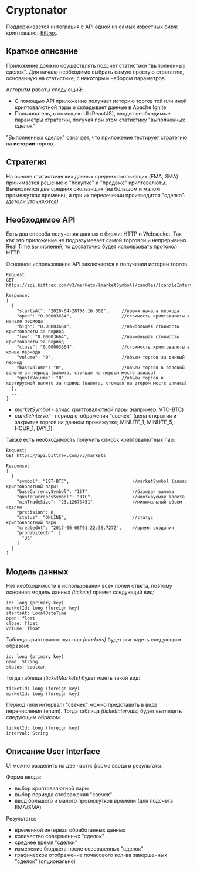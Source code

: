# Cryptonator
Поддерживается интеграция с API одной из самых известных бирж криптовалют [Bittrex](https://global.bittrex.com/).
## Краткое описание 
Приложение должно осуществлять подсчет статистики "выполненных сделок". Для начала необходимо выбрать самую простую стратегию, основанную на статистике, с некоторым набором параметров. 

Алгоритм работы следующий:
* С помощью API приложение получает историю торгов той или иной криптовалютной пары и складывает данные в Apache Ignite
* Пользователь, с помощью UI (ReactJS), вводит необходимые параметры стратегии, получая при этом статистику "выполненных сделок"

"Выполненных сделок" означает, что приложение тестирует стратегию на **истории** торгов.
## Стратегия
На основе статистических данных средних скользящих (EMA, SMA) принимается решение о "покупке" и "продаже" криптовалюты. Вычисляется две средних скользящих (на большом и малом промежутках времени), и при их пересечении производится "сделка".  _(детали уточняются)_ 
## Необходимое API
Есть два способа получения данных с биржи: HTTP и Websocket. Так как это приложение не подразумевает самой торговли и непрерывных Real Time вычислений, то достаточно будет использовать протокол HTTP.

Основное использование API заключается в получении истории торгов. 
```
Request:
GET https://api.bittrex.com/v3/markets/{marketSymbol}/candles/{candleInterval}/recent
```
```
Response:
[
  {
    "startsAt": "2020-04-28T08:16:00Z",     //время начала периода
    "open": "0.00003664",                   //стоимость криптовалюты в начале периода
    "high": "0.00003664",                   //наибольшая стоимость криптовалюты за период
    "low": "0.00003664",                    //наименьшая стоимость криптовалюты за период
    "close": "0.00003664",                  //стоимость криптовалюты в конце периода
    "volume": "0",                          //объем торгов за данный период
    "baseVolume": "0",                      //объем торгов в базовой валюте за период (валюта, стоящая на первом месте алиаса)
    "quoteVolume": "0"                      //объем торгов в квотируемой валюте за период (валюта, стоящая на втором месте алиаса)
  },
  ...
]
```
* _marketSymbol_ - алиас криптовалютной пары (например, VTC-BTC)
* _candleInterval_ - период отображения "свечек" (цена открытия и закрытия торгов на данном промежутке; MINUTE_1, MINUTE_5, HOUR_1, DAY_1)

Также есть необходимость получить список криптовалютных пар:
```
Request:
GET https://api.bittrex.com/v3/markets
```
```
Response:
[
  {
    "symbol": "1ST-BTC",                        //marketSymbol (алиас криптовалютной пары)
    "baseCurrencySymbol": "1ST",                //базовая валюта
    "quoteCurrencySymbol": "BTC",               //квотируемая валюта
    "minTradeSize": "23.12673451",              //минимальный объем сделки
    "precision": 8,
    "status": "ONLINE",                         //статус криптовалютной пары
    "createdAt": "2017-06-06T01:22:35.727Z",    //время создания
    "prohibitedIn": [
      "US"
    ]
  }
]
```
## Модель данных
Нет необходимости в использовании всех полей ответа, поэтому основная модель данных _(tickets)_ примет следующий вид:
```
id: long (primary key)
marketId: long (foreign key)
startsAt: LocalDateTime
open: float
close: float
volume: float
```
Таблица криптовалютных пар _(markets)_ будет выглядеть следующим образом:
```
id: long (primary key)
name: String
status: boolean
```
Тогда таблица _(ticketMarkets)_ будет иметь такой вид:
```
ticketId: long (foreign key)
marketId: long (foreign key)
```
Период (или интервал) "свечек" можно представить в виде перечисления (enum). Тогда таблица _(ticketIntervals)_ будет выглядеть следующим образом:
```
ticketId: long (foreign key)
interval: String
```
## Описание User Interface
UI можно разделить на две части: форма ввода и результаты.

Форма ввода:
* выбор криптовалютной пары
* выбор периода отображения "свечек"
* ввод большого и малого промежутков времени (для подсчета EMA/SMA)

Результаты:
* временной интервал обработанных данных
* количество совершенных "сделок"
* среднее время "сделки"
* изменение бюджета после совершенных "сделок"
* графическое отображение почасового кол-ва завершенных "сделок" (опционально)